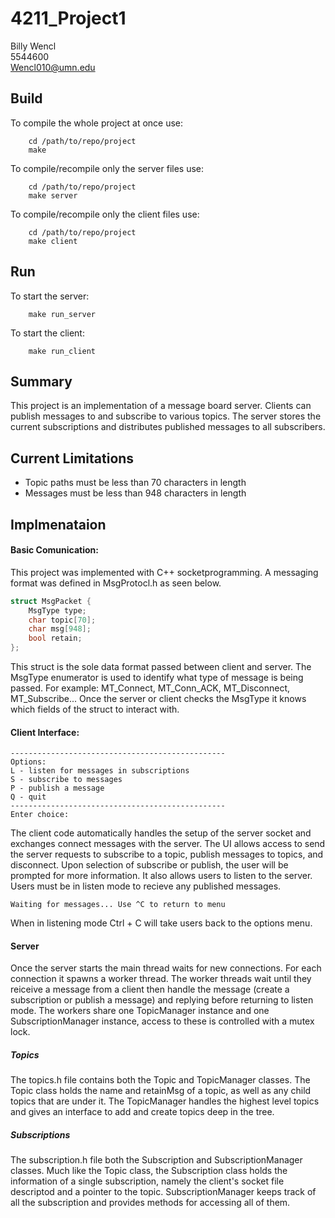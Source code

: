 # 4211_Project1
Billy Wencl  
5544600  
Wencl010@umn.edu  
  
  
## Build
To compile the whole project at once use: 
```
    cd /path/to/repo/project
    make
 ```
  
To compile/recompile only the server files use:
```
    cd /path/to/repo/project
    make server
```
  
To compile/recompile only the client files use:
```
    cd /path/to/repo/project
    make client
```

## Run
To start the server:
```
    make run_server
```

To start the client:
```
    make run_client
```
## Summary
This project is an implementation of a message board server. Clients can publish messages to and subscribe to various topics.  The server stores the current subscriptions and distributes published messages to all subscribers. 

## Current Limitations
- Topic paths must be less than 70 characters in length
- Messages must be less than 948 characters in length

## Implmenataion
#### Basic Comunication:
This project was implemented with C++ socketprogramming. A messaging format was defined in MsgProtocl.h as seen below.
```c++
struct MsgPacket {
    MsgType type;
    char topic[70];
    char msg[948];
    bool retain;
};
```
This struct is the sole data format passed between client and server. The MsgType enumerator is used to identify what type of message is being passed. For example: MT_Connect, MT_Conn_ACK, MT_Disconnect, MT_Subscribe... Once the server or client checks the MsgType it knows which fields of the struct to interact with.  
  
#### Client Interface:
```
------------------------------------------------
Options: 
L - listen for messages in subscriptions
S - subscribe to messages
P - publish a message
Q - quit
------------------------------------------------
Enter choice:
```
The client code automatically handles the setup of the server socket and exchanges connect messages with the server. The UI allows access to send the server requests to subscribe to a topic, publish messages to topics, and disconnect. Upon selection of subscribe or publish, the user will be prompted for more information. It also allows users to listen to the server. Users must be in listen mode to recieve any published messages.
```
Waiting for messages... Use ^C to return to menu
```
When in listening mode Ctrl + C will take users back to the options menu.
#### Server
Once the server starts the main thread waits for new connections. For each connection it spawns a worker thread. The worker threads wait until they reiceive a message from a client then handle the message (create a subscription or publish a message) and replying before returning to listen mode. The workers share one TopicManager instance and one SubscriptionManager instance, access to these is controlled with a mutex lock. 
##### Topics
The topics.h file contains both the Topic and TopicManager classes. The Topic class holds the name and retainMsg of a topic, as well as any child topics that are under it. The TopicManager handles the highest level topics and gives an interface to add and create topics deep in the tree.
##### Subscriptions
The subscription.h file both the Subscription and SubscriptionManager classes. Much like the Topic class, the Subscription class holds the information of a single subscription, namely the client's socket file descriptod and a pointer to the topic. SubscriptionManager keeps track of all the subscription and provides methods for accessing all of them.

